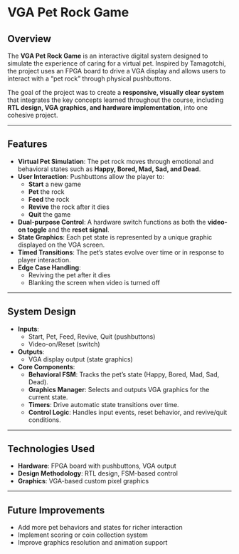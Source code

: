 # VGA Pet Rock Game  

## Overview  
The **VGA Pet Rock Game** is an interactive digital system designed to simulate the experience of caring for a virtual pet. Inspired by Tamagotchi, the project uses an FPGA board to drive a VGA display and allows users to interact with a “pet rock” through physical pushbuttons.  

The goal of the project was to create a **responsive, visually clear system** that integrates the key concepts learned throughout the course, including **RTL design, VGA graphics, and hardware implementation**, into one cohesive project.  

---

## Features  
- **Virtual Pet Simulation**: The pet rock moves through emotional and behavioral states such as **Happy, Bored, Mad, Sad, and Dead**.  
- **User Interaction**: Pushbuttons allow the player to:  
  - **Start** a new game  
  - **Pet** the rock  
  - **Feed** the rock  
  - **Revive** the rock after it dies  
  - **Quit** the game  
- **Dual-purpose Control**: A hardware switch functions as both the **video-on toggle** and the **reset signal**.  
- **State Graphics**: Each pet state is represented by a unique graphic displayed on the VGA screen.  
- **Timed Transitions**: The pet’s states evolve over time or in response to player interaction.  
- **Edge Case Handling**:  
  - Reviving the pet after it dies  
  - Blanking the screen when video is turned off  

---

## System Design  
- **Inputs**:  
  - Start, Pet, Feed, Revive, Quit (pushbuttons)  
  - Video-on/Reset (switch)  
- **Outputs**:  
  - VGA display output (state graphics)  
- **Core Components**:  
  - **Behavioral FSM**: Tracks the pet’s state (Happy, Bored, Mad, Sad, Dead).  
  - **Graphics Manager**: Selects and outputs VGA graphics for the current state.  
  - **Timers**: Drive automatic state transitions over time.  
  - **Control Logic**: Handles input events, reset behavior, and revive/quit conditions.  

---

## Technologies Used  
- **Hardware**: FPGA board with pushbuttons, VGA output  
- **Design Methodology**: RTL design, FSM-based control  
- **Graphics**: VGA-based custom pixel graphics  

---

## Future Improvements  
- Add more pet behaviors and states for richer interaction  
- Implement scoring or coin collection system  
- Improve graphics resolution and animation support  


